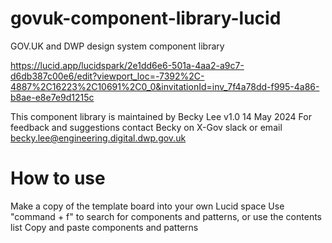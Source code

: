# govuk-component-library-lucid
GOV.UK and DWP design system component library

https://lucid.app/lucidspark/2e1dd6e6-501a-4aa2-a9c7-d6db387c00e6/edit?viewport_loc=-7392%2C-4887%2C16223%2C10691%2C0_0&invitationId=inv_7f4a78dd-f995-4a86-b8ae-e8e7e9d1215c 

This component library is maintained by Becky Lee v1.0 14 May 2024
For feedback and suggestions contact Becky on X-Gov slack or email becky.lee@engineering.digital.dwp.gov.uk

# How to use

Make a copy of the template board into your own Lucid space
Use "command + f" to search for components and patterns, or use the contents list
Copy and paste components and patterns



